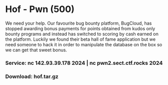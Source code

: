 # Hof - Pwn (500)
We need your help. Our favourite bug bounty platform, BugCloud, has stopped awarding bonus payments for points obtained from kudos only bounty programs and instead has switched to scoring by cash earned on the platform. Luckily we found their beta hall of fame application but we need someone to hack it in order to manipulate the database on the box so we can get that sweet bonus.  
### Service: nc 142.93.39.178 2024 | nc pwn2.sect.ctf.rocks 2024 
### Download: hof.tar.gz 

